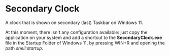 # Secondary Clock
A clock that is shown on secondary (last) Taskbar on Windows 11.

At this moment, there isn't any configuration available: just copy the application on your system and add a shortcut to the **SecondaryClock.exe** file in the Startup Folder of Windows 11, by pressing WIN+R and opening the path _shell:startup_.
